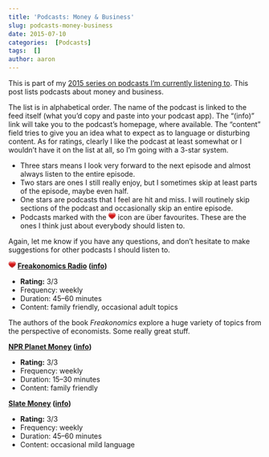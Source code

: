 ```yaml
---
title: 'Podcasts: Money & Business'
slug: podcasts-money-business
date: 2015-07-10
categories:  [Podcasts]
tags:  []
author: aaron
---
```


This is part of my [2015 series on podcasts I’m currently listening to](../podcasts-what-im-listening-to-2015). This post lists podcasts about money and business.

The list is in alphabetical order. The name of the podcast is linked to the feed itself (what you’d copy and paste into your podcast app). The “(info)” link will take you to the podcast’s homepage, where available. The “content” field tries to give you an idea what to expect as to language or disturbing content. As for ratings, clearly I like the podcast at least somewhat or I wouldn’t have it on the list at all, so I’m going with a 3-star system.

- Three stars means I look very forward to the next episode and almost always listen to the entire episode.
- Two stars are ones I still really enjoy, but I sometimes skip at least parts of the episode, maybe even half.
- One stars are podcasts that I feel are hit and miss. I will routinely skip sections of the podcast and occasionally skip an entire episode.
- Podcasts marked with the ![package_favorite](/images/package_favorite.png) icon are über favourites. These are the ones I think just about everybody should listen to.

Again, let me know if you have any questions, and don’t hesitate to make suggestions for other podcasts I should listen to.

**![package_favorite](/images/package_favorite.png) [Freakonomics Radio](http://feeds.feedburner.com/freakonomicsradio) ([info](http://freakonomics.com/radio/))**

- **Rating:** 3/3 
- Frequency: weekly
- Duration: 45–60 minutes
- Content: family friendly, occasional adult topics

The authors of the book *Freakonomics* explore a huge variety of topics from the perspective of economists. Some really great stuff.

**[NPR Planet Money](http://www.npr.org/rss/podcast.php?id=510289) ([info](http://www.npr.org/sections/money/))**

- **Rating:** 3/3 
- Frequency: weekly
- Duration: 15–30 minutes
- Content: family friendly

**[Slate Money](http://feeds.feedburner.com/slatemoney) ([info](http://www.slate.com/articles/podcasts/slate_money.html))**

- **Rating:** 3/3 
- Frequency: weekly
- Duration: 45–60 minutes
- Content: occasional mild language
